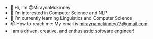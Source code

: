 - 👋 Hi, I’m @MiraynaMckinney
- 👀 I’m interested in Computer Science and NLP
- 🌱 I’m currently learning Linguistics and Computer Science
- 📫 How to reach me: My email is miraynamckinney77@gmail.com
- I am a driven, creative, and enthusiastic software engineer!

<!---
MiraynaMckinney/MiraynaMckinney is a ✨ special ✨ repository because its `README.md` (this file) appears on your GitHub profile.
You can click the Preview link to take a look at your changes.
--->
